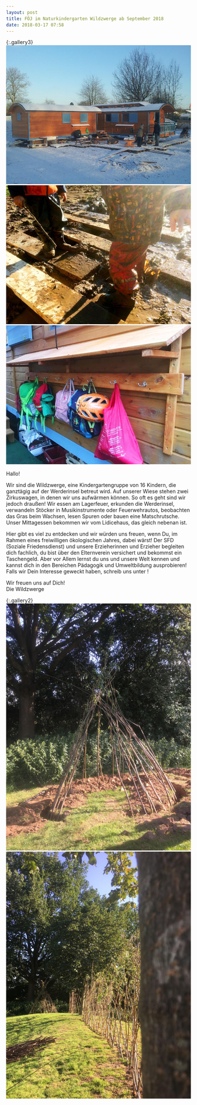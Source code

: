 ```yaml
---
layout: post
title: FÖJ im Naturkindergarten Wildzwerge ab September 2018
date: 2018-03-17 07:58
---
```


{:.gallery3}
![Zirkuswägen 5](/assets/images/zirkuswaegen5.jpg)
![Matschhosen](/assets/images/matschhosen.jpg)
![Rucksäcke](/assets/images/rucksaecke.jpg)

<div class="gap"></div>

Hallo!

Wir sind die Wildzwerge, eine Kindergartengruppe von 16 Kindern, die ganztägig
auf der Werderinsel betreut wird. Auf unserer Wiese stehen zwei Zirkuswagen, in
denen wir uns aufwärmen können. So oft es geht sind wir jedoch draußen! Wir
essen am Lagerfeuer, erkunden die Werderinsel, verwandeln Stöcker in
Musikinstrumente oder Feuerwehrautos, beobachten das Gras beim Wachsen, lesen
Spuren oder bauen eine Matschrutsche. Unser Mittagessen bekommen wir vom
Lidicehaus, das gleich nebenan ist.

Hier gibt es viel zu entdecken und wir würden uns freuen, wenn Du, im Rahmen
eines freiwilligen ökologischen Jahres, dabei wärst! Der SFD (Soziale
Friedensdienst) und unsere Erzieherinnen und Erzieher begleiten dich fachlich,
du bist über den Elternverein versichert und bekommst ein Taschengeld. Aber vor
Allem lernst du uns und unsere Welt kennen und kannst dich in den Bereichen
Pädagogik und Umweltbildung ausprobieren! Falls wir Dein Interesse geweckt
haben, schreib uns unter
<span data-schema="mailto" data-address="mail@wildzwerge.de"></span>!

Wir freuen uns auf Dich!  
Die Wildzwerge

<div class="gap"></div>

{:.gallery2}
![Weidenzelt](/assets/images/weidenzelt.jpg)
![Weidenzaun](/assets/images/weidenzaun.jpg)
